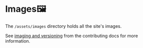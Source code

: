 # Images🖼️
The `/assets/images` directory holds all the site's images.


See [imaging and versioning](https://github.com/github/docs/blob/main/contributing/images-and-versioning.md) from the contributing docs for more information.
